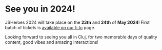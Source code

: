 # See you in 2024!

JSHeroes 2024 will take place on the **23th** and **24th** of **May 2024**! First batch of tickets is [available on our ti.to](https://ti.to/jsheroes/2024) page. 

Looking forward to seeing you all in Cluj, for two memorable days of quality content, good vibes and amazing interactions!
